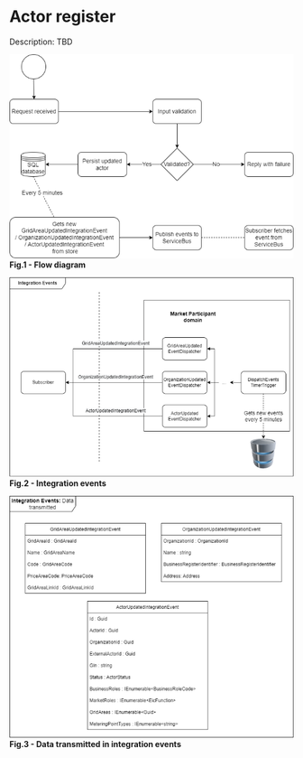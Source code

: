# Actor register

Description: TBD

![Class diagram for the actor register](./images/Actor_register-Integration%20Events%20Flow%20diagram.drawio.png)
<b>Fig.1 - Flow diagram</b>

![Class diagram for the actor register](./images/Actor_register-IntegrationsEvents.drawio.png)
<b>Fig.2 - Integration events</b>

![Class diagram for the actor register](./images/Actor_register-IntegrationEventsDataTransmitted.drawio.png)
<b>Fig.3 - Data transmitted in integration events</b>